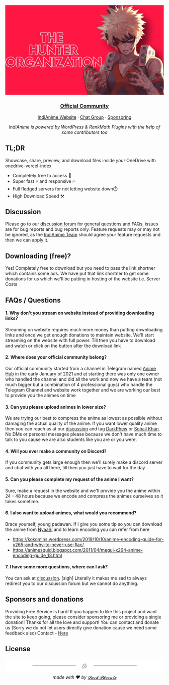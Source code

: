 <div align="center">
  <img src="https://raw.githubusercontent.com/bottesterheroku/onedrive-imgs/main/6183499089778421727_121.jpg" alt="onedrive-vercel-index" />
  <h3><a href="https://t.me/The_Hunter_Organization">Official Community</a></h3>
  <p><a href="https://indianime.com">IndiAnime Website</a> · <a href="https://t.me/AnimeDevils_Group">Chat Group</a> · <a href="https://t.me/God_Hunter_Devil">Sponsoring</a></p>
  <p><em>IndiAnime is powered by WordPress & RankMath Plugins with the help of some contributors too</em></p>
</div>



## TL;DR

Showcase, share, preview, and download files inside *your* OneDrive with onedrive-vercel-index

- Completely free to access 💸
- Super fast ⚡ and responsive 💦
- Full fledged servers for not letting website down⏱️
- High Download Speed ⚒️



## Discussion

Please go to our [discussion forum](https://t.me/AnimeDevils_Group) for general questions and FAQs, issues are for bug reports and bug reports only. Feature requests may or may not be ignored, as the [IndiAnime Team](https://t.me/The_Hunter_Organization/64) should agree your feature requests and then we can apply it.



## Downloading (free)?
Yes! Completely free to download but you need to pass the link shortner which contains some ads. We have put that link shortner to get some donations for us which we'll be putting in hosting of the website i.e. Server Costs



## FAQs / Questions 

#### 1. Why don't you stream on website instead of providing downloading links?
Streaming on website requires much more money than putting downloading links and once we get enough donations to maintain website. We'll start streaming on the website with full power. Till then you have to download and watch or click on the button after the download link

#### 2. Where does your official community belong?
Our official community started from a channel in Telegram named [Anime Hub](https://t.me/An1me_Hub) in the early January of 2021 and at starting there was only one owner who handled the channel and did all the work and now we have a team (not much bigger but a combination of 4 professional guys) who handle the Telegram Channel and website work together and we are working our best to provide you the animes on time

#### 3. Can you please upload animes in lower size?
We are trying our best to compress the anime as lowest as possible without damaging the actual quality of the anime. If you want lower quality anime then you can reach as at our [discussion](https://t.me/AnimeDevils_Group) and tag [DarkPhew](https://t.me/DarkPhew) or [Sohail Khan](https://t.me/sohailkhan_indianime). No DMs or personal messages please because we don't have much time to talk to you cause we are also students like you are or you were.

#### 4. Will you ever make a community on Discord?
If you community gets large enough then we'll surely make a discord server and chat with you all there, till then you just have to wait for the day

#### 5. Can you please complete my request of the anime I want?
Sure, make a request in the website and we'll provide you the anime within 24 - 48 hours because we encode and compress the animes ourselves so it takes sometime.

#### 6. I also want to upload animes, what would you recommend?
Brace yourself, young padawan. If I give you some tip so you can download the anime from [NyaaSi](https://nyaa.si) and to learn encoding you can refer from here

- https://kokomins.wordpress.com/2019/10/10/anime-encoding-guide-for-x265-and-why-to-never-use-flac/
- https://animesquid.blogspot.com/2011/04/megui-x264-anime-encoding-guide_13.html

#### 7. I have some more questions, where can I ask?
You can ask at [discussion](https://t.me/AnimeDevils_Group). [sigh] Literally it makes me sad to always redirect you to our discussion forum but we cannot do anything.



## Sponsors and donations
Providing Free Service is hard! If you happen to like this project and want the site to keep going, please consider sponsoring me or providing a single donation! Thanks for all the love and support!
 You can contact and donate us (Sorry we do not let users directly give donation cause we need some feedback also) Contact - [Here](https://t.me/DarkPhew)

## License

<div align="center">
  <img src="https://raw.githubusercontent.com/bottesterheroku/onedrive-imgs/main/footer.png" />
  <em>made with ❤️ by <a href="https://t.me/DarkPhew">𝓓𝓪𝓻𝓴 𝓟𝓱𝓮𝓸𝓷𝓲𝔁</a></em>
</div>
